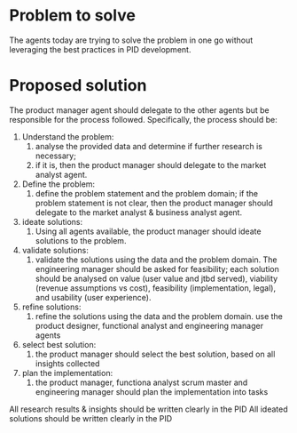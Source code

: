# Problem to solve

The agents today are trying to solve the problem in one go without
leveraging the best practices in PID development.

# Proposed solution

The product manager agent should delegate to the other agents but be
responsible for the process followed. Specifically, the process should be:

1. Understand the problem:
    1. analyse the provided data and determine if further research is necessary;
    2. if it is, then the product manager should delegate to the market analyst
       agent.
2. Define the problem:
    1. define the problem statement and the problem domain; if the problem
       statement is not clear, then the product manager should delegate to
       the market analyst & business analyst agent.
3. ideate solutions:
    1. Using all agents available, the product manager should ideate
       solutions to the problem.
4. validate solutions:
    1. validate the solutions using the data and the problem domain. The
       engineering manager should be asked for feasibility; each solution
       should be analysed on value (user value and jtbd served), viability
       (revenue assumptions vs cost), feasibility (implementation, legal), and
       usability (user experience).
5. refine solutions:
    1. refine the solutions using the data and the problem domain. use the
       product designer, functional analyst and engineering manager agents
6. select best solution:
    1. the product manager should select the best solution, based on all
       insights collected
7. plan the implementation:
    1. the product manager, functiona analyst scrum master and engineering
       manager should plan the implementation into tasks

All research results & insights should be written clearly in the PID
All ideated solutions should be written clearly in the PID

